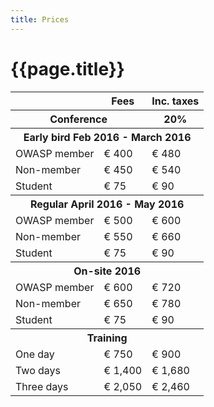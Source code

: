 ```yaml
---
title: Prices
---
```

# {{page.title}}

<table class="prices">
<tr><th class="hidden"></th><th>Fees</th><th>Inc. taxes</th></tr>
<tr class="blue"><th colspan="2">Conference</th><th>20%</th></tr>
<tr><th colspan="3">Early bird Feb 2016 - March 2016</th></tr>
<tr><td>OWASP member</td><td>€ 400</td><td>€ 480</td></tr>
<tr><td>Non-member</td><td>€ 450</td><td>€ 540</td></tr>
<tr><td>Student</td><td>€ 75</td><td>€ 90</td></tr>
<tr><th colspan="3">Regular April 2016 - May 2016</th></tr>
<tr><td>OWASP member</td><td>€ 500</td><td>€ 600</td></tr>
<tr><td>Non-member</td><td>€ 550</td><td>€ 660</td></tr>
<tr><td>Student</td><td>€ 75</td><td>€ 90</td></tr>
<tr><th colspan="3">On-site 2016</th></tr>
<tr><td>OWASP member</td><td>€ 600</td><td>€ 720</td></tr>
<tr><td>Non-member</td><td>€ 650</td><td>€ 780</td></tr>
<tr><td>Student</td><td>€ 75</td><td>€ 90</td></tr>
<tr class="blue"><th colspan="3">Training</th></tr>
<tr><td>One day</td><td>€ 750</td><td>€ 900</td></tr>
<tr><td>Two days</td><td>€ 1,400</td><td>€ 1,680</td></tr>
<tr><td>Three days</td><td>€ 2,050</td><td>€ 2,460</td></tr>
</table>